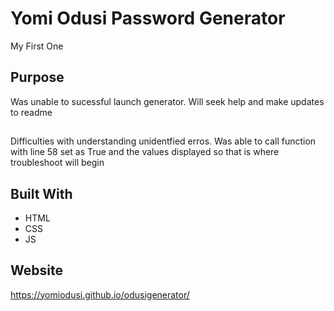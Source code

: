 # Yomi Odusi Password Generator
My First One

## Purpose
Was unable to sucessful launch generator. Will seek help and make updates to readme

##
Difficulties with understanding unidentfied erros. Was able to call function with line 58 set as True and the values displayed so that is where troubleshoot will begin

## Built With
* HTML
* CSS
* JS

## Website
https://yomiodusi.github.io/odusigenerator/

